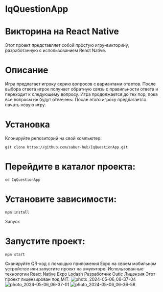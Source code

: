 # IqQuestionApp 
# Викторина на React Native
Этот проект представляет собой простую игру-викторину, разработанную с использованием React Native.

# Описание
Игра предлагает игроку серию вопросов с вариантами ответов. После выбора ответа игрок получает обратную связь о правильности ответа и переходит к следующему вопросу. Игра продолжается до тех пор, пока все вопросы не будут отвечены. После этого игроку предлагается начать новую игру.

# Установка
Клонируйте репозиторий на свой компьютер:

```
git clone https://github.com/sabur-hub/IqQuestionApp.git
```
# Перейдите в каталог проекта:

```cd IqQuestionApp```
# Установите зависимости:
```
npm install
```
Запуск
# Запустите проект:
```
npm start
```
Сканируйте QR-код с помощью приложения Expo на своем мобильном устройстве или запустите проект на эмуляторе.
Использованные технологии
React Native
Expo
Lodash
Разработчик
Outic
Лицензия
Этот проект лицензирован под MIT.
![photo_2024-05-06_06-37-04](https://github.com/sabur-hub/IqQuestionApp/assets/76915977/f5c516e5-3c2d-4a4f-a124-db80f86141a6)
![photo_2024-05-06_06-37-01](https://github.com/sabur-hub/IqQuestionApp/assets/76915977/a09432a4-0a11-46c8-b347-4b6bc0540a82)
![photo_2024-05-06_06-36-58](https://github.com/sabur-hub/IqQuestionApp/assets/76915977/21bf4188-6034-4b50-b03e-6dd514a640e9)
